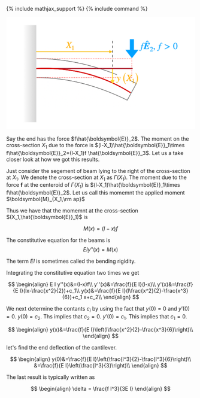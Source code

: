 {% include mathjax_support %}
{% include command %}

![](2021-11-27-21-17-59.png)

Say the end has the force $f\hat{\boldsymbol{E}}_2$. The moment on the cross-section $X_1$ due to the force is  $(l-X_1)\hat{\boldsymbol{E}}_1\times f\hat{\boldsymbol{E}}_2=(l-X_1)f \hat{\boldsymbol{E}}_3$. Let us a take closer look at how we got this results. 

Just consider the segement of beam lying to the right of the cross-section at $X_1$. We denote the cross-section at $X_1$ as $\Gamma(X_1)$. The moment due to the force $\boldsymbol{f}$ at the centeroid of $\Gamma(X_1)$ is $(l-X_1)\hat{\boldsymbol{E}}_1\times f\hat{\boldsymbol{E}}_2$. Let us call this momemnt the applied moment $\boldsymbol{M}_{X_1,\rm ap}$






Thus we have that the momemnt at the cross-section $(X_1,\hat{\boldsymbol{E}}_1)$ is




$$
\begin{equation}
M(x)=(l-x)f
\end{equation}
$$

The constitutive equation for the beams is 
$$
\begin{equation}
E I y''(x)=M(x)
\end{equation}
$$

The term $E I$ is sometimes called the bending rigidity.


Integrating the constitutive equation two times we get 

$$
\begin{align}
E I y''(x)&=(l-x)f\\
y''(x)&=\frac{f}{E I}(l-x)\\
y'(x)&=\frac{f}{E I}(lx-\frac{x^2}{2})+c_1\\
y(x)&=\frac{f}{E I}(l\frac{x^2}{2}-\frac{x^3}{6})+c_1 x+c_2\\
\end{align}
$$

We next determine the contants $c_i$ by using the fact that $y(0)=0$ and $y'(0)=0$.
$y(0)=c_2$. Ths implies that $c_2=0$. $y'(0)=c_1$. This implies that $c_1=0$. 


$$
\begin{align}
y(x)&=\frac{f}{E I}\left(l\frac{x^2}{2}-\frac{x^3}{6}\right)\\
\end{align}
$$

let's find the end deflection of the cantilever.  

$$
\begin{align}
y(0)&=\frac{f}{E I}\left(\frac{l^3}{2}-\frac{l^3}{6}\right)\\
&=\frac{f}{E I}\left(\frac{l^3}{3}\right)\\
\end{align}
$$

The last result is typically written as 

$$
\begin{align}
\delta = \frac{f l^3}{3E I}
\end{align}
$$
